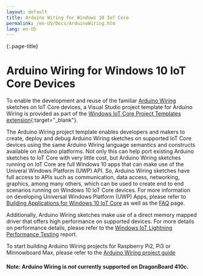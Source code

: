 ```yaml
---
layout: default
title: Arduino Wiring for Windows 10 IoT Core
permalink: /en-US/Docs/ArduinoWiring.htm
lang: en-US
---
```

{:.page-title}
# Arduino Wiring for Windows 10 IoT Core Devices

To enable the development and reuse of the familiar <a href="https://www.arduino.cc/en/Reference/HomePage" target="_blank">Arduino Wiring</a> sketches on IoT Core devices, a Visual Studio project template for Arduino Wiring is provided as part of the [Windows IoT Core Project Templates extension](https://visualstudiogallery.msdn.microsoft.com/55b357e1-a533-43ad-82a5-a88ac4b01dec){:target="_blank"}.

The Arduino Wiring project template enables developers and makers to create, deploy and debug Arduino Wiring sketches on supported IoT Core devices using the same Arduino Wiring language semantics and constructs available on Arduino platforms. Not only this can help port existing Arduino sketches to IoT Core with very little cost, but Arduino Wiring sketches running on IoT Core are full Windows 10 apps that can make use of the Univeral Windows Platform (UWP) API. So, Arduino Wiring sketches have full access to APIs such as communication, data access, networking, graphics, among many others, which can be used to create end to end scenarios running on Windows 10 IoT Core devices. For more information on developing Universal Windows Platform (UWP) Apps, please refer to [Building Applications for Windows 10 IoT Core]({{site.baseurl}}/{{page.lang}}/Docs/BuildingAppsForIoTCore.htm) as well as the [FAQ]({{site.baseurl}}/{{page.lang}}/Support/Faqs.htm#uwp) page.

Additionally, Arduino Wiring sketches make use of a direct memory mapped driver that offers high performance on supported devices. For more details on performance details, please refer to the [Windows IoT Lightning Performance Testing]({{site.baseurl}}/{{page.lang}}/Docs/LightningPerformance.htm) report.

To start building Arduino Wiring projects for Raspberry Pi2, Pi3 or Minnowboard Max, please refer to the [Arduino Wiring project guide]({{site.baseurl}}/{{page.lang}}/Docs/ArduinoWiringProjectGuide.htm)

#### Note: Arduino Wiring is *not* currently supported on DragonBoard 410c.
